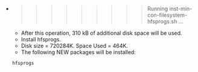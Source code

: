* >>>>>>>>> Running inst-min-con-filesystem-hfsprogs.sh ...
  * After this operation, 310 kB of additional disk space will be used.
  * Install hfsprogs.
  * Disk size = 720284K. Space Used = 464K.
  * The following NEW packages will be installed:
  ```bash
  hfsprogs
  ```
